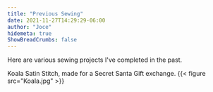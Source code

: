 ```yaml
---
title: "Previous Sewing"
date: 2021-11-27T14:29:29-06:00
author: "Joce"
hidemeta: true
ShowBreadCrumbs: false
---
```

Here are various sewing projects I've completed in the past.

Koala Satin Stitch, made for a Secret Santa Gift exchange.
{{< figure src="Koala.jpg" >}}